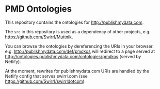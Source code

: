 # PMD Ontologies

This repository contains the ontologies for http://publishmydata.com.

The `src` in this repository is used as a dependency of other projects, e.g. https://github.com/Swirrl/Muttnik.

You can browse the ontologies by dereferencing the URIs in your browser. e.g. http://publishmydata.com/def/pmdkos will redirect to a page served at http://ontologies.publishmydata.com/ontologies/pmdkos (served by Netlify).

At the moment, rewrites for publishmydata.com URIs are handled by the Netlify config that serves swirrl.com (see https://github.com/Swirrl/swirrldotcom)